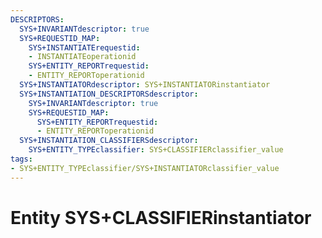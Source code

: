 ```yaml
---
DESCRIPTORS:
  SYS+INVARIANTdescriptor: true
  SYS+REQUESTID_MAP:
    SYS+INSTANTIATErequestid:
    - INSTANTIATEoperationid
    SYS+ENTITY_REPORTrequestid:
    - ENTITY_REPORToperationid
  SYS+INSTANTIATORdescriptor: SYS+INSTANTIATORinstantiator
  SYS+INSTANTIATION_DESCRIPTORSdescriptor:
    SYS+INVARIANTdescriptor: true
    SYS+REQUESTID_MAP:
      SYS+ENTITY_REPORTrequestid:
      - ENTITY_REPORToperationid
  SYS+INSTANTIATION_CLASSIFIERSdescriptor:
    SYS+ENTITY_TYPEclassifier: SYS+CLASSIFIERclassifier_value
tags:
- SYS+ENTITY_TYPEclassifier/SYS+INSTANTIATORclassifier_value
---
```

# Entity SYS+CLASSIFIERinstantiator

